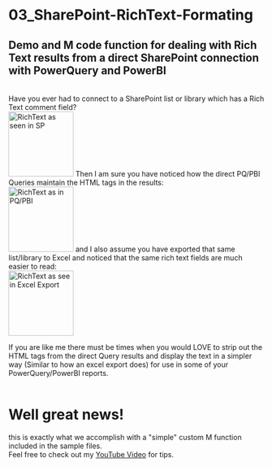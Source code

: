 # 03_SharePoint-RichText-Formating
## Demo and M code function for dealing with Rich Text results from a direct SharePoint connection with PowerQuery and PowerBI<br>
<br>
Have you ever had to connect to a SharePoint list or library which has a Rich Text comment field? <br>
<img 
	alt="RichText as seen in SP" 
	src="https://github.com/TheDataMinersUnion/03_SharePoint-RichText-Formating/blob/master/z-SP%20RichText%20Snap.jpg" 
	style="width:128px;height:128px;"
/>
Then I am sure you have noticed how the direct PQ/PBI Queries maintain the HTML tags in the results: <br>
<img 
	alt="RichText as in PQ/PBI" 
	src="https://github.com/TheDataMinersUnion/03_SharePoint-RichText-Formating/blob/master/z-PQ-PBI%20Rich%20Text%20Snap.jpg" 
	style="width:128px;height:128px;"
/>
and I also assume you have exported that same list/library to Excel and noticed that the same rich text fields are much easier to read: <br>
<img 
	alt="RichText as see in Excel Export" 
	src="https://github.com/TheDataMinersUnion/03_SharePoint-RichText-Formating/blob/master/z-Excel%20RichText%20Snap.jpg" 
	style="width:128px;height:128px;"
/>

If you are like me there must be times when you would LOVE to strip out the HTML tags from the direct Query results and display the text in a simpler way (Similar to how an excel export does) for use in some of your PowerQuery/PowerBI reports.<br>
<br>
<h1>Well great news!</h1> this is exactly what we accomplish with a "simple" custom M function included in the sample files.<br>
Feel free to check out my <a href="https://youtu.be/wMhHwZqMuks">YouTube Video</a> for tips.


